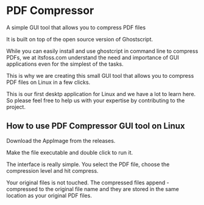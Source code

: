 # PDF Compressor

A simple GUI tool that allows you to compress PDF files

It is built on top of the open source version of Ghostscript.

While you can easily install and use ghostcript in command line to compress PDFs, we at itsfoss.com understand the need and importance of GUI applications even for the simplest of the tasks.

This is why we are creating this small GUI tool that allows you to compress PDF files on Linux in a few clicks.

This is our first desktp application for Linux and we have a lot to learn here. So please feel free to help us with your expertise by contributing to the project.

## How to use PDF Compressor GUI tool on Linux

Download the AppImage from the releases.

Make the file executable and double click to run it.

The interface is really simple. You select the PDF file, choose the compression level and hit compress.

Your original files is not touched. The compressed files append -compressed to the original file name and they are stored in the same location as your original PDF files.
